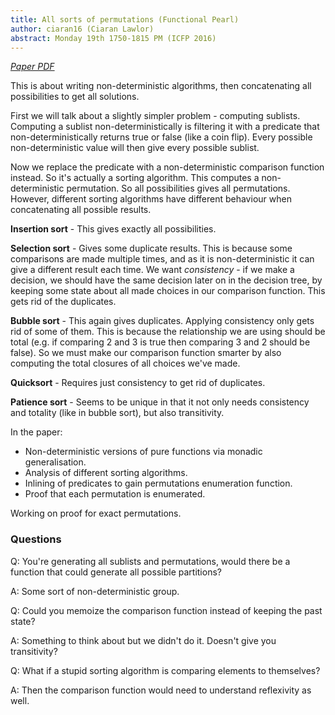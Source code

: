 ```yaml
---
title: All sorts of permutations (Functional Pearl)
author: ciaran16 (Ciaran Lawlor)
abstract: Monday 19th 1750-1815 PM (ICFP 2016)
---
```


*[Paper PDF](http://informatik.uni-kiel.de/~sad/icfp2016-preprint.pdf)*

This is about writing non-deterministic algorithms, then concatenating all possibilities to get all solutions.

First we will talk about a slightly simpler problem - computing sublists. Computing a sublist non-deterministically is filtering it with a predicate that non-deterministically returns true or false (like a coin flip). Every possible non-deterministic value will then give every possible sublist.

Now we replace the predicate with a non-deterministic comparison function instead. So it's actually a sorting algorithm. This computes a non-deterministic permutation. So all possibilities gives all permutations. However, different sorting algorithms have different behaviour when concatenating all possible results.

**Insertion sort** - This gives exactly all possibilities.

**Selection sort** - Gives some duplicate results. This is because some comparisons are made multiple times, and as it is non-deterministic it can give a different result each time. We want *consistency* - if we make a decision, we should have the same decision later on in the decision tree, by keeping some state about all made choices in our comparison function. This gets rid of the duplicates.

**Bubble sort** - This again gives duplicates. Applying consistency only gets rid of some of them. This is because the relationship we are using should be total (e.g. if comparing 2 and 3 is true then comparing 3 and 2 should be false). So we must make our comparison function smarter by also computing the total closures of all choices we've made.

**Quicksort** -  Requires just consistency to get rid of duplicates.

**Patience sort** - Seems to be unique in that it not only needs consistency and totality (like in bubble sort), but also transitivity.

In the paper:
- Non-deterministic versions of pure functions via monadic generalisation.
- Analysis of different sorting algorithms.
- Inlining of predicates to gain permutations enumeration function.
- Proof that each permutation is enumerated.

Working on proof for exact permutations.

### Questions

Q: You're generating all sublists and permutations, would there be a function that could generate all possible partitions?

A: Some sort of non-deterministic group.

Q: Could you memoize the comparison function instead of keeping the past state?

A: Something to think about but we didn't do it. Doesn't give you transitivity?

Q: What if a stupid sorting algorithm is comparing elements to themselves?

A: Then the comparison function would need to understand reflexivity as well.
